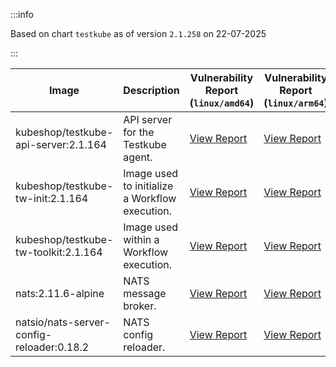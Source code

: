 :::info

Based on chart `testkube` as of version `2.1.258` on 22-07-2025

:::

| Image | Description | Vulnerability Report (`linux/amd64`) | Vulnerability Report (`linux/arm64`) | Docker Image |
|-------|-------------|----------------------------------------|----------------------------------------|--------------|
| kubeshop/testkube-api-server:2.1.164 | API server for the Testkube agent. | [View Report](./testkube-api-server-2.1.164_linux_amd64.md) | [View Report](./testkube-api-server-2.1.164_linux_arm64.md) | [View Image](https://hub.docker.com/layers/kubeshop/testkube-api-server/2.1.164/images/sha256-5e6a8601002976805134ee9b976bf136de8d6d407495a872eb3fde7cf370028c?context=explore) |
| kubeshop/testkube-tw-init:2.1.164 | Image used to initialize a Workflow execution. | [View Report](./testkube-tw-init-2.1.164_linux_amd64.md) | [View Report](./testkube-tw-init-2.1.164_linux_arm64.md) | [View Image](https://hub.docker.com/layers/kubeshop/testkube-tw-init/2.1.164/images/sha256-9e50eb4a7d822570f8a0a7a91c12e0b47b84df8009710da324bad83f61451326?context=explore) |
| kubeshop/testkube-tw-toolkit:2.1.164 | Image used within a Workflow execution. | [View Report](./testkube-tw-toolkit-2.1.164_linux_amd64.md) | [View Report](./testkube-tw-toolkit-2.1.164_linux_arm64.md) | [View Image](https://hub.docker.com/layers/kubeshop/testkube-tw-toolkit/2.1.164/images/sha256-8eda260154bd70ec76a86f47f5ad69ff376de5e78a3a4ef8155fd53e74daf5a4?context=explore) |
| nats:2.11.6-alpine | NATS message broker. | [View Report](./nats-2.11.6-alpine_linux_amd64.md) | [View Report](./nats-2.11.6-alpine_linux_arm64.md) | [View Image](https://hub.docker.com/layers/library/nats/2.11.6-alpine/images/sha256-de0f76b542a7950f4a7a944c5a201f51a72be5aac3e71fbc64f14898e3ae1965?context=explore) |
| natsio/nats-server-config-reloader:0.18.2 | NATS config reloader. | [View Report](./nats-server-config-reloader-0.18.2_linux_amd64.md) | [View Report](./nats-server-config-reloader-0.18.2_linux_arm64.md) | [View Image](https://hub.docker.com/layers/natsio/nats-server-config-reloader/0.18.2/images/sha256-902e9a716beaddfa937bba2a94bf1af779cec3c1a9acc309d68ba7cbea35a833?context=explore) |
